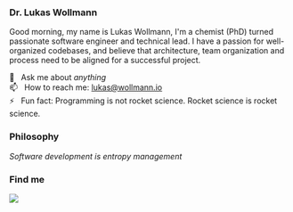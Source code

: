 ### Dr. Lukas Wollmann

Good morning,
my name is Lukas Wollmann, I'm a chemist (PhD) turned passionate software engineer and technical lead. I have a passion for well-organized codebases, and believe that architecture, team organization and process need to be aligned for a successful project.


💬  &nbsp; Ask me about _anything_ </br>
📫  &nbsp; How to reach me: lukas@wollmann.io </br>
⚡  &nbsp; Fun fact: Programming is not rocket science. Rocket science is rocket science. </br>


### Philosophy
*Software development is entropy management*

### Find me

<a href="https://de.linkedin.com/in/lukas-wollmann">
 <img src="https://img.shields.io/badge/LinkedIn-0077B5?style=for-the-badge&logo=linkedin&logoColor=white"/>
</a>
